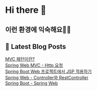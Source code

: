 # Hi there 👋

## 이런 환경에 익숙해요✍🏼

## 📕 Latest Blog Posts

<a href=https://jhyngu.tistory.com/42>MVC 패턴이란?</a></br><a href=https://jhyngu.tistory.com/41>Spring Web MVC - Http 요청</a></br><a href=https://jhyngu.tistory.com/40>Spring Boot  Web 프로젝트에서 JSP 적용하기</a></br><a href=https://jhyngu.tistory.com/39>Spring Web - Controller와 RestController</a></br><a href=https://jhyngu.tistory.com/38>Spring Boot - Spring Web</a></br>